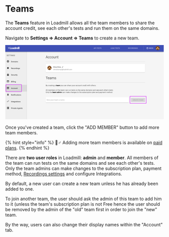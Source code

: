 # Teams

The **Teams** feature in Loadmill allows all the team members to share the account credit, see each other's tests and run them on the same domains.

Navigate to **Settings =&gt; Account =&gt; Teams** to create a new team. 

![](../.gitbook/assets/screenshot-49-.png)

Once you've created a team, click the "ADD MEMBER" button to add more team members.

{% hint style="info" %}
🧙♂ Adding more team members is available on [paid plans](https://www.loadmill.com/#pricing).
{% endhint %}

There are **two user roles** in Loadmill: **admin** and **member**. All members of the team can run tests on the same domains and see each other's tests. Only the team admins can make changes to the subscription plan, payment method, [Recordings settings](https://docs.loadmill.com/working-with-the-recorder/recorder-settings) and configure Integrations.

By default, a new user can create a new team unless he has already been added to one. 

To join another team, the user should ask the admin of this team to add him to it \(unless the team's subscription plan is not Free hence the user should be removed by the admin of the "old" team first in order to join the "new" team.

By the way, users can also change their display names within the "Account" tab.







